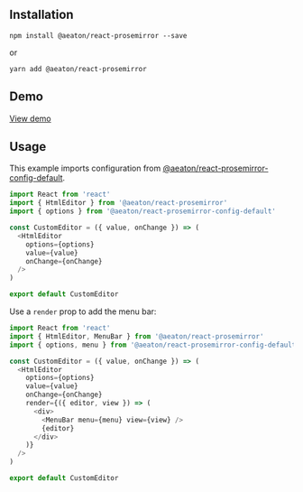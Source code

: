 ## Installation

`npm install @aeaton/react-prosemirror --save`

or

`yarn add @aeaton/react-prosemirror`

## Demo

[View demo](https://react-prosemirror-example.now.sh/)

## Usage

This example imports configuration from [@aeaton/react-prosemirror-config-default](https://www.npmjs.com/package/@aeaton/react-prosemirror-config-default).

```js
import React from 'react'
import { HtmlEditor } from '@aeaton/react-prosemirror'
import { options } from '@aeaton/react-prosemirror-config-default'

const CustomEditor = ({ value, onChange }) => (
  <HtmlEditor
    options={options}
    value={value}
    onChange={onChange}
  />
)

export default CustomEditor
```

Use a `render` prop to add the menu bar:

```js
import React from 'react'
import { HtmlEditor, MenuBar } from '@aeaton/react-prosemirror'
import { options, menu } from '@aeaton/react-prosemirror-config-default'

const CustomEditor = ({ value, onChange }) => (
  <HtmlEditor
    options={options}
    value={value}
    onChange={onChange}
    render={({ editor, view }) => (
      <div>
        <MenuBar menu={menu} view={view} />
        {editor}
      </div>
    )}
  />
)

export default CustomEditor
```
